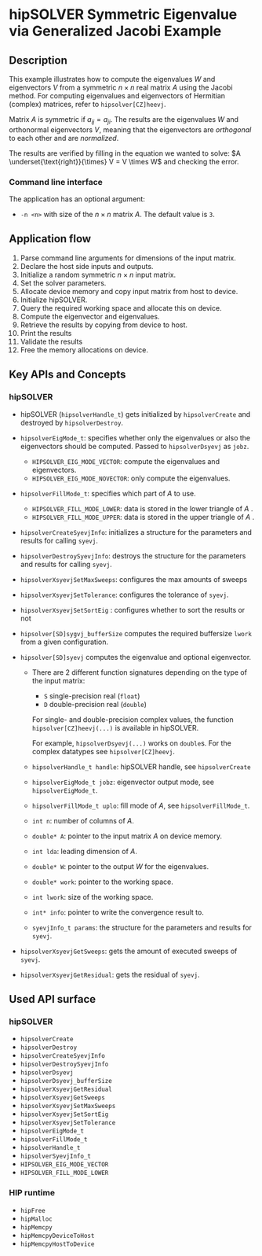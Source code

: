 # hipSOLVER Symmetric Eigenvalue via Generalized Jacobi Example

## Description

This example illustrates how to compute the eigenvalues $W$ and eigenvectors $V$ from a symmetric $n \times n$ real matrix $A$ using the Jacobi method.
For computing eigenvalues and eigenvectors of Hermitian (complex) matrices, refer to `hipsolver[CZ]heevj`.

Matrix $A$ is symmetric if $a_{ij} = a_{ji}$.
The results are the eigenvalues $W$ and orthonormal eigenvectors $V$, meaning that the eigenvectors are _orthogonal_ to each other and are _normalized_.

The results are verified by filling in the equation we wanted to solve:
$A \underset{\text{right}}{\times} V = V \times W$ and checking the error.

### Command line interface

The application has an optional argument:

- `-n <n>` with size of the $n \times n$ matrix $A$. The default value is `3`.

## Application flow

1. Parse command line arguments for dimensions of the input matrix.
2. Declare the host side inputs and outputs.
3. Initialize a random symmetric $n \times n$ input matrix.
4. Set the solver parameters.
5. Allocate device memory and copy input matrix from host to device.
6. Initialize hipSOLVER.
7. Query the required working space and allocate this on device.
8. Compute the eigenvector and eigenvalues.
9. Retrieve the results by copying from device to host.
10. Print the results
11. Validate the results
12. Free the memory allocations on device.

## Key APIs and Concepts

### hipSOLVER

- hipSOLVER (`hipsolverHandle_t`) gets initialized by `hipsolverCreate` and destroyed by `hipsolverDestroy`.
- `hipsolverEigMode_t`: specifies whether only the eigenvalues or also the eigenvectors should be computed. Passed to `hipsolverDsyevj` as `jobz`.

  - `HIPSOLVER_EIG_MODE_VECTOR`: compute the eigenvalues and eigenvectors.
  - `HIPSOLVER_EIG_MODE_NOVECTOR`: only compute the eigenvalues.

- `hipsolverFillMode_t`: specifies which part of $A$ to use.
  - `HIPSOLVER_FILL_MODE_LOWER`: data is stored in the lower triangle of $A$ .
  - `HIPSOLVER_FILL_MODE_UPPER`: data is stored in the upper triangle of $A$ .

- `hipsolverCreateSyevjInfo`: initializes a structure for the parameters and results for calling `syevj`.
- `hipsolverDestroySyevjInfo`: destroys the structure for the parameters and results for calling `syevj`.
- `hipsolverXsyevjSetMaxSweeps`: configures the max amounts of sweeps
- `hipsolverXsyevjSetTolerance`: configures  the tolerance of `syevj`.
- `hipsolverXsyevjSetSortEig` : configures whether to sort the results or not
- `hipsolver[SD]sygvj_bufferSize` computes the required buffersize `lwork` from a given configuration.
- `hipsolver[SD]syevj` computes the eigenvalue and optional eigenvector.

  - There are 2 different function signatures depending on the type of the input matrix:

    - `S` single-precision real (`float`)
    - `D` double-precision real (`double`)

    For single- and double-precision complex values, the function `hipsolver[CZ]heevj(...)` is available in hipSOLVER.

    For example, `hipsolverDsyevj(...)` works on `double`s. For the complex datatypes see `hipsolver[CZ]heevj`.

  - `hipsolverHandle_t handle`: hipSOLVER handle, see `hipsolverCreate`
  - `hipsolverEigMode_t jobz`: eigenvector output mode, see `hipsolverEigMode_t`.
  - `hipsolverFillMode_t uplo`: fill mode of $A$, see `hipsolverFillMode_t`.
  - `int n`: number of columns of $A$.
  - `double* A`: pointer to the input matrix $A$ on device memory.
  - `int lda`: leading dimension of $A$.
  - `double* W`: pointer to the output $W$ for the eigenvalues.
  - `double* work`: pointer to the working space.
  - `int lwork`: size of the working space.
  - `int* info`: pointer to write the convergence result to.
  - `syevjInfo_t params`: the structure for the parameters and results for `syevj`.
- `hipsolverXsyevjGetSweeps`: gets the amount of executed sweeps of `syevj`.
- `hipsolverXsyevjGetResidual`: gets the residual of `syevj`.

## Used API surface

### hipSOLVER

- `hipsolverCreate`
- `hipsolverDestroy`
- `hipsolverCreateSyevjInfo`
- `hipsolverDestroySyevjInfo`
- `hipsolverDsyevj`
- `hipsolverDsyevj_bufferSize`
- `hipsolverXsyevjGetResidual`
- `hipsolverXsyevjGetSweeps`
- `hipsolverXsyevjSetMaxSweeps`
- `hipsolverXsyevjSetSortEig`
- `hipsolverXsyevjSetTolerance`
- `hipsolverEigMode_t`
- `hipsolverFillMode_t`
- `hipsolverHandle_t`
- `hipsolverSyevjInfo_t`
- `HIPSOLVER_EIG_MODE_VECTOR`
- `HIPSOLVER_FILL_MODE_LOWER`

### HIP runtime

- `hipFree`
- `hipMalloc`
- `hipMemcpy`
- `hipMemcpyDeviceToHost`
- `hipMemcpyHostToDevice`
